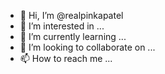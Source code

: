 - 👋 Hi, I’m @realpinkapatel
- 👀 I’m interested in ...
- 🌱 I’m currently learning ...
- 💞️ I’m looking to collaborate on ...
- 📫 How to reach me ...

<!---
realpinkapatel/realpinkapatel is a ✨ special ✨ repository because its `README.md` (this file) appears on your GitHub profile.
You can click the Preview link to take a look at your changes.
--->
